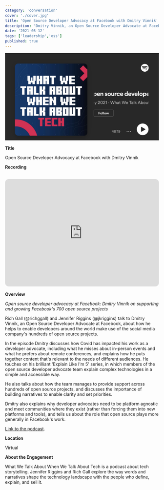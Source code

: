 ```yaml
---
category: 'conversation'
cover: './cover.jpg'
title: 'Open Source Developer Advocacy at Facebook with Dmitry Vinnik'
description: 'Dmitry Vinnik, an Open Source Developer Advocate at Facebook, talks about how he helps to enable developers around the world make use of the social media company`s hundreds of open source projects'
date: '2021-05-12'
tags: ['leadership','oss']
published: true
---
```

![cover](./cover.jpg)

**Title**

Open Source Developer Advocacy at Facebook with Dmitry Vinnik

**Recording**

<br>

<iframe style="border-radius:12px" src="https://open.spotify.com/embed/episode/6CkzG0tDo8uJ0L7LGSHLTW?utm_source=generator&theme=0" width="100%" height="352" frameBorder="0" allowfullscreen="" allow="autoplay; clipboard-write; encrypted-media; fullscreen; picture-in-picture" loading="lazy"></iframe>

<br>

**Overview**

*Open source developer advocacy at Facebook: Dmitry Vinnik on supporting and growing Facebook's 700 open source projects*

Rich Gall (@richggall) and Jennifer Riggins (@jkriggins) talk to Dmitry Vinnik, an Open Source Developer Advocate at Facebook, about how he helps to enable developers around the world make use of the social media company's hundreds of open source projects. 

In the episode Dmitry discusses how Covid has impacted his work as a developer advocate, including what he misses about in-person events and what he prefers about remote conferences, and explains how he puts together content that's relevant to the needs of different audiences. He touches on his brilliant 'Explain Like I'm 5' series, in which members of the open source developer advocate team explain complex technologies in a simple and accessible way.

He also talks about how the team manages to provide support across hundreds of open source projects, and discusses the importance of building narratives to enable clarity and set priorities. 

Dmitry also explains why developer advocates need to be platform agnostic and meet communities where they exist (rather than forcing them into new platforms and tools), and tells us about the role that open source plays more generally in Facebook's work.

[Link to the podcast](https://www.talkabouttechpodcast.com/1712587/8506173).

**Location**

Virtual

**About the Engagement**

What We Talk About When We Talk About Tech is a podcast about tech storytelling. Jennifer Riggins and Rich Gall explore the way words and narratives shape the technology landscape with the people who define, explain, and sell it.
